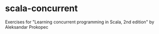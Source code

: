 # scala-concurrent

Exercises for "Learning concurrent programming in Scala, 2nd edition" by Aleksandar Prokopec
